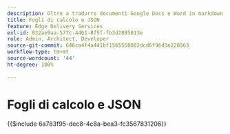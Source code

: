 ```yaml
---
description: Oltre a tradurre documenti Google Docs e Word in markdown e markup HTML, AEM traduce anche i fogli di calcolo (cartelle di lavoro di Microsoft Excel e Fogli Google) in file JSON che possono essere facilmente utilizzati dal sito web o dall’applicazione web.
title: Fogli di calcolo e JSON
feature: Edge Delivery Services
exl-id: 032ae9aa-577c-44b1-8f5f-fb3d2885013e
role: Admin, Architect, Developer
source-git-commit: 646ca4f4a441bf1565558002dcd6f96d3e228563
workflow-type: tm+mt
source-wordcount: '44'
ht-degree: 100%

---
```


# Fogli di calcolo e JSON

{{$include 6a783f95-dec8-4c8a-bea3-fc3567831206}}
